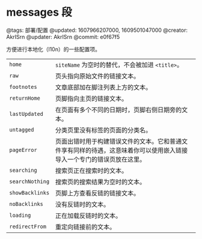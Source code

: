 # messages 段

@tags: 部署/配置
@updated: 1607966207000, 1609501047000
@creator: AkrISrn
@updater: AkrISrn
@commit: e0f67f5

方便进行本地化（l10n）的一些配置项。

| | |
| - | - |
| `home` | `siteName` 为空时的替代，不会被加进 `<title>`。 |
| `raw` | 页头指向原始文件的链接文本。 |
| `footnotes` | 文章底部加在脚注列表上方的文本。 |
| `returnHome` | 页脚指向主页的链接文本。 |
| `lastUpdated` | 在页面有多个不同的日期时，页脚右侧日期旁的文本。 |
| `untagged` | 分类页里没有标签的页面的分类名。 |
| `pageError` | 页面出错时用于构建错误文件的文本。它和普通文件享有同样的待遇，这意味着你可以使用嵌入链接导入一个专门的错误页放在这里。 |
| `searching` | 搜索页正在搜索时的文本。 |
| `searchNothing` | 搜索页的搜索结果为空时的文本。 |
| `showBacklinks` | 页脚上方查看反链的链接文本。 |
| `noBacklinks` | 没有反链时的文本。 |
| `loading` | 正在加载反链时的文本。 |
| `redirectFrom` | 重定向链接前的文本。 |
